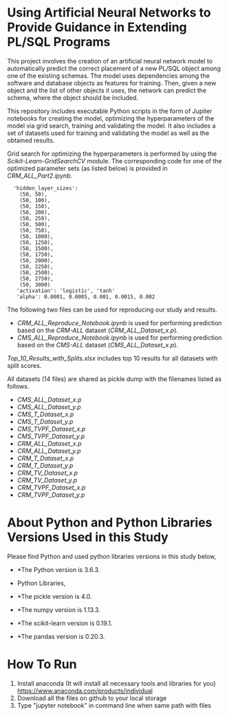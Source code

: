 # Using Artificial Neural Networks to Provide Guidance in Extending PL/SQL Programs

This project involves the creation of an artificial neural network model to automatically predict the correct placement of a new PL/SQL object among one of the existing schemas. The model uses dependencies among the software and database objects as features for training. Then, given a new object and the list of other objects it uses, the network can predict the schema, where the object should be included. 

This repository includes executable Python scripts in the form of Jupiter notebooks for creating the model, optimizing the hyperparameters of the model via grid search, training and validating the model. It also includes a set of datasets used for training and validating the model as well as the obtained results.

Grid search for optimizing the hyperparameters is performed by using the *Scikit-Learn-GridSearchCV* module. The corresponding code for one of the optimized parameter sets (as listed below) is provided in *CRM_ALL_Part2.ipynb*. 

      'hidden_layer_sizes': 
        (50, 50),
        (50, 100),
        (50, 150),
        (50, 200),
        (50, 250),
        (50, 500),
        (50, 750),
        (50, 1000),
        (50, 1250),
        (50, 1500),
        (50, 1750),
        (50, 2000),
        (50, 2250),
        (50, 2500),
        (50, 2750),
        (50, 3000)
       'activation': 'logistic', 'tanh'
       'alpha': 0.0001, 0.0005, 0.001, 0.0015, 0.002

The following two files can be used for reproducing our study and results.
- *CRM_ALL_Reproduce_Notebook.ipynb* is used for performing prediction based on the *CRM-ALL* dataset (*CRM_ALL_Dataset_x.p*).
- *CMS_ALL_Reproduce_Notebook.ipynb* is used for performing prediction based on the *CMS-ALL* dataset (*CMS_ALL_Dataset_x.p*).

*Top_10_Results_with_Splits.xlsx* includes top 10 results for all datasets with split scores.

All datasets (14 files) are shared as pickle dump with the filenames listed as follows.

- *CMS_ALL_Dataset_x.p*
- *CMS_ALL_Dataset_y.p*
- *CMS_T_Dataset_x.p*
- *CMS_T_Dataset_y.p*
- *CMS_TVPF_Dataset_x.p*
- *CMS_TVPF_Dataset_y.p*
- *CRM_ALL_Dataset_x.p*
- *CRM_ALL_Dataset_y.p*
- *CRM_T_Dataset_x.p*
- *CRM_T_Dataset_y.p*
- *CRM_TV_Dataset_x.p*
- *CRM_TV_Dataset_y.p*
- *CRM_TVPF_Dataset_x.p* 
- *CRM_TVPF_Dataset_y.p*

# About Python and Python Libraries Versions Used in this Study

Please find Python and used python libraries versions in this study below,

- *The Python version is 3.6.3.

- Python Libraries,

- *The pickle version is 4.0.
- *The numpy version is 1.13.3.
- *The scikit-learn version is 0.19.1.
- *The pandas version is 0.20.3.

# How To Run
1. Install anaconda (It will install all necessary tools and libraries for you)
      https://www.anaconda.com/products/individual
2. Download all the files on github to your local storage
3. Type "jupyter notebook" in command line when same path with files    
